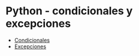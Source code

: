 # Python - condicionales y excepciones

- [Condicionales](https://github.com/tpb708-programacionsig-2020/leccion-04-python-condicionales-excepciones/blob/master/condicionales.ipynb)
- [Excepciones]()

